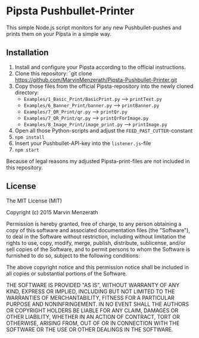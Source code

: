 # Pipsta Pushbullet-Printer
This simple Node.js script monitors for any new Pushbullet-pushes and prints them on your Pipsta in a simple way.

## Installation
1. Install and configure your Pipsta according to the official instructions.
2. Clone this repository: `git clone https://github.com/MarvinMenzerath/Pipsta-Pushbullet-Printer.git
3. Copy those files from the official Pipsta-repository into the newly cloned directory:
	- `Examples/1_Basic_Print/BasicPrint.py` --> `printText.py`
	- `Examples/6_Banner_Print/banner.py` --> `printBanner.py`
	- `Examples/7_QR_Print/qr.py` --> `printQr.py`
	- `Examples/7_QR_Print/qr.py` --> `printQrForImage.py`
	- `Examples/8_Image_Print/image_print.py` --> `printImage.py`
4. Open all those Python-scripts and adjust the `FEED_PAST_CUTTER`-constant
5. `npm install`
6. Insert your Pushbullet-API-key into the `listener.js`-file
7. `npm start`

Because of legal reasons my adjusted Pipsta-print-files are not included in this repository.

## License
The MIT License (MIT)

Copyright (c) 2015 Marvin Menzerath

Permission is hereby granted, free of charge, to any person obtaining a copy of this software and associated documentation files (the "Software"), to deal in the Software without restriction, including without limitation the rights to use, copy, modify, merge, publish, distribute, sublicense, and/or sell copies of the Software, and to permit persons to whom the Software is furnished to do so, subject to the following conditions:

The above copyright notice and this permission notice shall be included in all copies or substantial portions of the Software.

THE SOFTWARE IS PROVIDED "AS IS", WITHOUT WARRANTY OF ANY KIND, EXPRESS OR IMPLIED, INCLUDING BUT NOT LIMITED TO THE WARRANTIES OF MERCHANTABILITY, FITNESS FOR A PARTICULAR PURPOSE AND NONINFRINGEMENT. IN NO EVENT SHALL THE AUTHORS OR COPYRIGHT HOLDERS BE LIABLE FOR ANY CLAIM, DAMAGES OR OTHER LIABILITY, WHETHER IN AN ACTION OF CONTRACT, TORT OR OTHERWISE, ARISING FROM, OUT OF OR IN CONNECTION WITH THE SOFTWARE OR THE USE OR OTHER DEALINGS IN THE SOFTWARE.